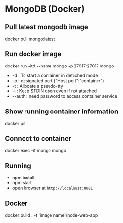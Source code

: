 # MongoDB (Docker)
## Pull latest mongodb image
docker pull mongo:latest
## Run docker image
docker run -itd --name mongo -p 27017:27017 mongo
- -d : To start a container in detached mode
- -p : designated port ("Host port":"container")
- -t : Allocate a pseudo-tty
- -i : Keep STDIN open even if not attached
- --auth : need password to access container service
## Show running container information
docker ps
## Connect to container
docker exec -it mongo mongo

## Running
  * npm install
  * npm start
  * open browser at `http://localhost:8081`

## Docker
docker build . -t 'image name'/node-web-app